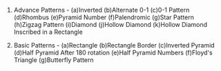 1) Advance Patterns  -  (a)Inverted (b)Alternate 0-1 (c)0-1 Pattern (d)Rhombus (e)Pyramid Number (f)Palendromic (g)Star Pattern (h)Zigzag Pattern (i)Diamond (j)Hollow Diamond (k)Hollow Diamond Inscribed in a Rectangle

2) Basic Patterns   -  (a)Rectangle (b)Rectangle Border (c)Inverted Pyramid (d)Half Pyramid After 180 rotation (e)Half Pyramid Numbers (f)Floyd's Triangle (g)Butterfly Pattern 
